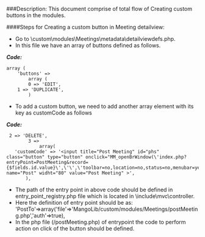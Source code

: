 ###Description: 
This document comprise of total flow of Creating custom buttons in the modules.

####Steps for Creating a custom button in Meeting detailview:

* Go to <root>\custom\modules\Meetings\metadata\detailviewdefs.php.<br />
* In this file we have an array of buttons defined as follows.<br />

**_Code:_**
```
array (
	'buttons' =>
    	array (
      	0 => 'EDIT',
	1 => 'DUPLICATE',
        )
  ```
  
* To add a custom button, we need to add another array element with its key as customCode as follows

**_Code:_**
```
 2 => 'DELETE',
      	3 =>
            array(
   'customCode' => '<input title="Post Meeting" id="phs" class="button" type="button" onclick="MM_openBrWindow(\'index.php?entryPoint=PostMeeting&record={$fields.id.value}\',\'\',\'toolbar=no,location=no,status=no,menubar=yes,scrollbars=yes,resizable=yes,width=800,height=400,top=200,left=400\')" name="Post" widht="80" value="Post Meeting" >',   	   
   	   ),
  ```
  
* The path of the entry point in above code should be defined in entry_point_registry.php file which is located in <root>\include\mvc\controller.<br />
* Here the definition of entry point should be as:            'PostTo'=>array('file'=>'MangoLib/custom/modules/Meetings/postMeeting.php','auth'=>true),<br />  
* In the php file (/postMeeting.php) of entrypoint the code to perform action on click of the button should be defined.<br />
